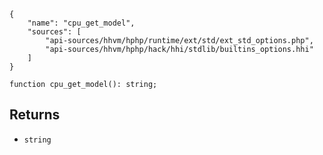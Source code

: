 ``` yamlmeta
{
    "name": "cpu_get_model",
    "sources": [
        "api-sources/hhvm/hphp/runtime/ext/std/ext_std_options.php",
        "api-sources/hhvm/hphp/hack/hhi/stdlib/builtins_options.hhi"
    ]
}
```




``` Hack
function cpu_get_model(): string;
```




## Returns




+ ` string `
<!-- HHAPIDOC -->
